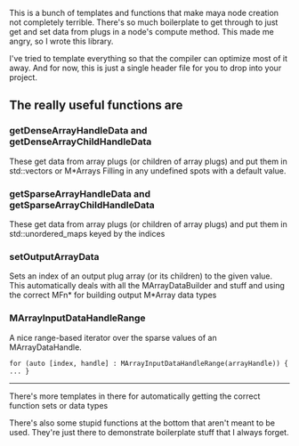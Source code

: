 This is a bunch of templates and functions that make maya node creation not completely terrible.
There's so much boilerplate to get through to just get and set data from plugs in a node's compute method.
This made me angry, so I wrote this library.

I've tried to template everything so that the compiler can optimize most of it away.
And for now, this is just a single header file for you to drop into your project.

## The really useful functions are

### getDenseArrayHandleData and getDenseArrayChildHandleData

These get data from array plugs (or children of array plugs) and put them in std::vectors or M*Arrays
Filling in any undefined spots with a default value.

### getSparseArrayHandleData and getSparseArrayChildHandleData

These get data from array plugs (or children of array plugs) and put them in std::unordered_maps keyed by the indices

### setOutputArrayData

Sets an index of an output plug array (or its children) to the given value.
This automatically deals with all the MArrayDataBuilder and stuff and using the correct MFn* for building output M*Array data types

### MArrayInputDataHandleRange

A nice range-based iterator over the sparse values of an MArrayDataHandle.

`for (auto [index, handle] : MArrayInputDataHandleRange(arrayHandle)) { ... }`


---
There's more templates in there for automatically getting the correct function sets or data types

There's also some stupid functions at the bottom that aren't meant to be used. They're just there to demonstrate boilerplate stuff that I always forget.
